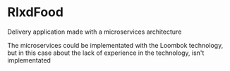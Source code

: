 # RlxdFood
Delivery application made with a microservices architecture

The microservices could be implementated with the Loombok technology, but in this case about the lack of experience in the technology, isn't implementated
